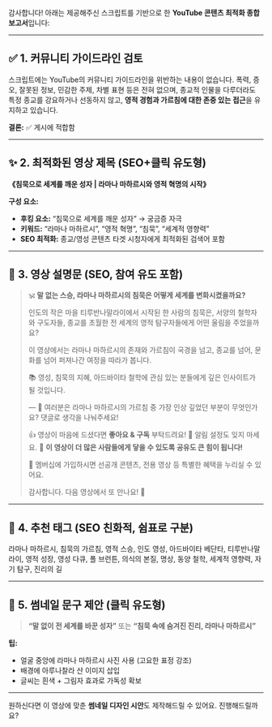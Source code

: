 감사합니다! 아래는 제공해주신 스크립트를 기반으로 한 **YouTube 콘텐츠 최적화 종합 보고서**입니다:

---

## ✅ **1. 커뮤니티 가이드라인 검토**

스크립트에는 YouTube의 커뮤니티 가이드라인을 위반하는 내용이 없습니다.
폭력, 증오, 잘못된 정보, 민감한 주제, 차별 표현 등은 전혀 없으며, 종교적 인물을 다루더라도 특정 종교를 강요하거나 선동하지 않고, **영적 경험과 가르침에 대한 존중 있는 접근**을 유지하고 있습니다.

**결론:** ✅ 게시에 적합함

---

## ✨ **2. 최적화된 영상 제목 (SEO+클릭 유도형)**

**《침묵으로 세계를 깨운 성자 | 라마나 마하르시와 영적 혁명의 시작》**

**구성 요소:**

* **후킹 요소:** “침묵으로 세계를 깨운 성자” → 궁금증 자극
* **키워드:** “라마나 마하르시”, “영적 혁명”, “침묵”, “세계적 영향력”
* **SEO 최적화:** 종교/영성 콘텐츠 타겟 시청자에게 최적화된 검색어 포함

---

## 📝 **3. 영상 설명문 (SEO, 참여 유도 포함)**

> 🕉️ **말 없는 스승, 라마나 마하르시의 침묵은 어떻게 세계를 변화시켰을까요?**
>
> 인도의 작은 마을 티루반나말라이에서 시작된 한 사람의 침묵은, 서양의 철학자와 구도자들, 종교를 초월한 전 세계의 영적 탐구자들에게 어떤 울림을 주었을까요?
>
> 이 영상에서는 라마나 마하르시의 존재와 가르침이 국경을 넘고, 종교를 넘어, 문화를 넘어 퍼져나간 여정을 따라가 봅니다.
>
> 📚 영성, 침묵의 지혜, 아드바이타 철학에 관심 있는 분들에게 깊은 인사이트가 될 것입니다.
>
> —
> 💬 여러분은 라마나 마하르시의 가르침 중 가장 인상 깊었던 부분이 무엇인가요?
> 댓글로 생각을 나눠주세요!
>
> 👍 영상이 마음에 드셨다면 **좋아요 & 구독** 부탁드려요!
> 🔔 알림 설정도 잊지 마세요.
> 📢 **이 영상이 더 많은 사람들에게 닿을 수 있도록 공유도 큰 힘이 됩니다!**
>
> 🌟 멤버십에 가입하시면 선공개 콘텐츠, 전용 영상 등 특별한 혜택을 누리실 수 있어요.
>
> 감사합니다. 다음 영상에서 또 만나요! 🙏

---

## 🔖 **4. 추천 태그 (SEO 친화적, 쉼표로 구분)**

라마나 마하르시, 침묵의 가르침, 영적 스승, 인도 영성, 아드바이타 베단타, 티루반나말라이, 영적 성장, 영성 다큐, 폴 브런튼, 의식의 본질, 명상, 동양 철학, 세계적 영향력, 자기 탐구, 진리의 길

---

## 🎯 **5. 썸네일 문구 제안 (클릭 유도형)**

> **“말 없이 전 세계를 바꾼 성자”**
> 또는
> **“침묵 속에 숨겨진 진리, 라마나 마하르시”**

**팁:**

* 얼굴 중앙에 라마나 마하르시 사진 사용 (고요한 표정 강조)
* 배경에 아루나찰라 산 이미지 삽입
* 글씨는 흰색 + 그림자 효과로 가독성 확보

---

원하신다면 이 영상에 맞춘 **썸네일 디자인 시안**도 제작해드릴 수 있어요.
진행해드릴까요?
